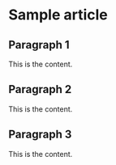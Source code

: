 # Sample article 

## Paragraph 1

This is the content.

## Paragraph 2

This is the content.

## Paragraph 3

This is the content.
